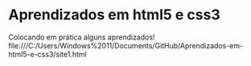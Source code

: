 # Aprendizados em html5 e css3
 Colocando em prática alguns aprendizados!
file:///C:/Users/Windows%2011/Documents/GitHub/Aprendizados-em-html5-e-css3/site1.html
